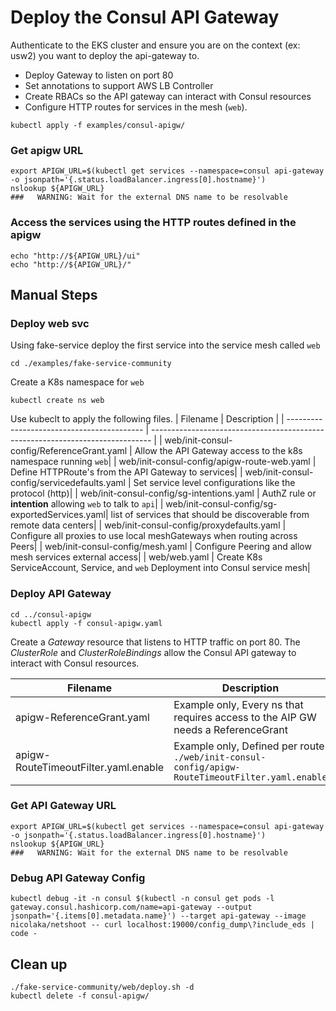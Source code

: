# Deploy the Consul API Gateway
Authenticate to the EKS cluster and ensure you are on the context (ex: usw2) you want to deploy the api-gateway to.
* Deploy Gateway to listen on port 80
* Set annotations to support AWS LB Controller
* Create RBACs so the API gateway can interact with Consul resources
* Configure HTTP routes for services in the mesh (`web`).

```
kubectl apply -f examples/consul-apigw/
```

### Get apigw URL
```
export APIGW_URL=$(kubectl get services --namespace=consul api-gateway -o jsonpath='{.status.loadBalancer.ingress[0].hostname}')
nslookup ${APIGW_URL}
###   WARNING: Wait for the external DNS name to be resolvable
```

### Access the services using the HTTP routes defined in the apigw
```
echo "http://${APIGW_URL}/ui"
echo "http://${APIGW_URL}/"
```

## Manual Steps
### Deploy web svc
Using fake-service deploy the first service into the service mesh called `web`
```
cd ./examples/fake-service-community
```

Create a K8s namespace for `web`
```
kubectl create ns web
```

Use kubeclt to apply the following files. 
| Filename                                   | Description                                                                    |
| ------------------------------------------ | ------------------------------------------------------------------------------ |
| web/init-consul-config/ReferenceGrant.yaml     | Allow the API Gateway access to the k8s namespace running `web`|
| web/init-consul-config/apigw-route-web.yaml    | Define HTTPRoute's from the API Gateway to services|
| web/init-consul-config/servicedefaults.yaml    | Set service level configurations like the protocol (http)|
| web/init-consul-config/sg-intentions.yaml      | AuthZ rule or **intention** allowing `web` to talk to `api`|
| web/init-consul-config/sg-exportedServices.yaml| list of services that should be discoverable from remote data centers|
| web/init-consul-config/proxydefaults.yaml      | Configure all proxies to use local meshGateways when routing across Peers|
| web/init-consul-config/mesh.yaml               | Configure Peering and allow mesh services external access|
| web/web.yaml                                   | Create K8s ServiceAccount, Service, and `web` Deployment into Consul service mesh|

### Deploy API Gateway
```
cd ../consul-apigw
kubectl apply -f consul-apigw.yaml
```
Create a *Gateway* resource that listens to HTTP traffic on port 80.  The *ClusterRole* and *ClusterRoleBindings* allow the Consul API gateway to interact with Consul resources.

| Filename                                   | Description                                                                    |
| ------------------------------------------ | ------------------------------------------------------------------------------ |
| apigw-ReferenceGrant.yaml                  | Example only, Every ns that requires access to the AIP GW needs a ReferenceGrant|
| apigw-RouteTimeoutFilter.yaml.enable       | Example only, Defined per route `./web/init-consul-config/apigw-RouteTimeoutFilter.yaml.enable`|

### Get API Gateway URL
```
export APIGW_URL=$(kubectl get services --namespace=consul api-gateway -o jsonpath='{.status.loadBalancer.ingress[0].hostname}')
nslookup ${APIGW_URL}
###   WARNING: Wait for the external DNS name to be resolvable
```

### Debug API Gateway Config
```
kubectl debug -it -n consul $(kubectl -n consul get pods -l gateway.consul.hashicorp.com/name=api-gateway --output jsonpath='{.items[0].metadata.name}') --target api-gateway --image nicolaka/netshoot -- curl localhost:19000/config_dump\?include_eds | code -
```

## Clean up
```
./fake-service-community/web/deploy.sh -d
kubectl delete -f consul-apigw/
```